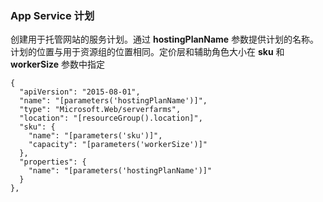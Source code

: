 ### App Service 计划

创建用于托管网站的服务计划。通过 **hostingPlanName** 参数提供计划的名称。计划的位置与用于资源组的位置相同。定价层和辅助角色大小在 **sku** 和 **workerSize** 参数中指定

```
{
  "apiVersion": "2015-08-01",
  "name": "[parameters('hostingPlanName')]",
  "type": "Microsoft.Web/serverfarms",
  "location": "[resourceGroup().location]",
  "sku": {
    "name": "[parameters('sku')]",
    "capacity": "[parameters('workerSize')]"
  },
  "properties": {
    "name": "[parameters('hostingPlanName')]"
  }
},
```

<!---HONumber=Mooncake_0118_2016-->